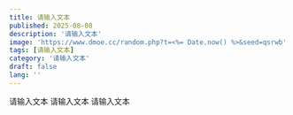 ```yaml
---
title: 请输入文本
published: 2025-08-08
description: '请输入文本'
image: 'https://www.dmoe.cc/random.php?t=<%= Date.now() %>&seed=qsrwb'
tags: [请输入文本]
category: '请输入文本'
draft: false 
lang: ''
---
```

请输入文本
请输入文本
请输入文本